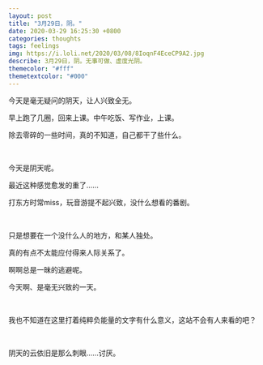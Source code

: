 ```yaml
---
layout: post
title: "3月29日，阴。"
date: 2020-03-29 16:25:30 +0800
categories: thoughts
tags: feelings
img: https://i.loli.net/2020/03/08/8IoqnF4EceCP9A2.jpg
describe: 3月29日，阴。无事可做、虚度光阴。
themecolor: "#fff"
themetextcolor: "#000"   
---
```


今天是毫无疑问的阴天，让人兴致全无。

早上跑了几圈，回来上课。中午吃饭、写作业，上课。

除去零碎的一些时间，真的不知道，自己都干了些什么。

<br>

今天是阴天呢。

最近这种感觉愈发的重了……

打东方时常miss，玩音游提不起兴致，没什么想看的番剧。

<br>

只是想要在一个没什么人的地方，和某人独处。

真的有点不太能应付得来人际关系了。

啊啊总是一昧的逃避呢。

今天啊、是毫无兴致的一天。

<br>

我也不知道在这里打着纯粹负能量的文字有什么意义，这站不会有人来看的吧？

<br>

阴天的云依旧是那么刺眼……讨厌。

